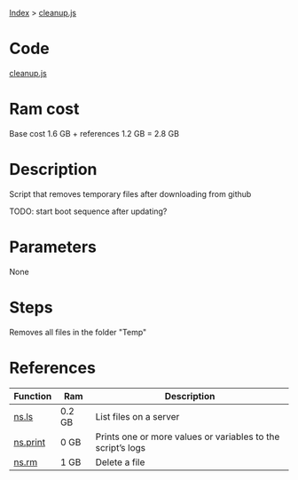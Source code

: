 [Index](./index.md) > [cleanup.js](./cleanup.md)

# Code
[cleanup.js](/scripts/cleanup.js)

# Ram cost
Base cost 1.6 GB + references 1.2 GB = 2.8 GB

# Description
Script that removes temporary files after downloading from github

TODO: start boot sequence after updating?

# Parameters
None

# Steps
Removes all files in the folder "Temp"

# References
| Function | Ram | Description |
|  --- | --- | --- |
| [ns.ls](https://github.com/bitburner-official/bitburner-src/blob/dev/markdown/bitburner.ns.ls.md) | 0.2 GB | List files on a server |
| [ns.print](https://github.com/bitburner-official/bitburner-src/blob/dev/markdown/bitburner.ns.print.md) | 0 GB | Prints one or more values or variables to the script’s logs |
| [ns.rm](https://github.com/bitburner-official/bitburner-src/blob/dev/markdown/bitburner.ns.rm.md) | 1 GB | Delete a file |
